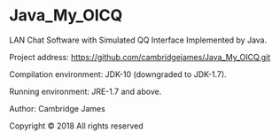 # Java_My_OICQ
LAN Chat Software with Simulated QQ Interface Implemented by Java.

Project address: https://github.com/cambridgejames/Java_My_OICQ.git


Compilation environment: JDK-10 (downgraded to JDK-1.7).

Running environment: JRE-1.7 and above.

Author: Cambridge James

Copyright &copy; 2018 All rights reserved
